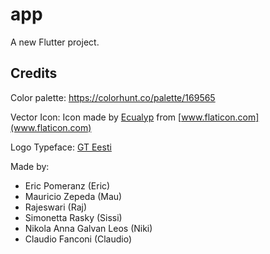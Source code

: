 # app

A new Flutter project.

## Credits

Color palette:
https://colorhunt.co/palette/169565

Vector Icon:
Icon made by [Ecualyp](https://www.flaticon.com/authors/eucalyp) from [www.flaticon.com](www.flaticon.com)

Logo Typeface:
[GT Eesti](www.gt-eesti.com)

Made by:
- Eric Pomeranz (Eric)
- Mauricio Zepeda (Mau)
- Rajeswari (Raj)
- Simonetta Rasky (Sissi)
- Nikola Anna Galvan Leos (Niki)
- Claudio Fanconi (Claudio)


